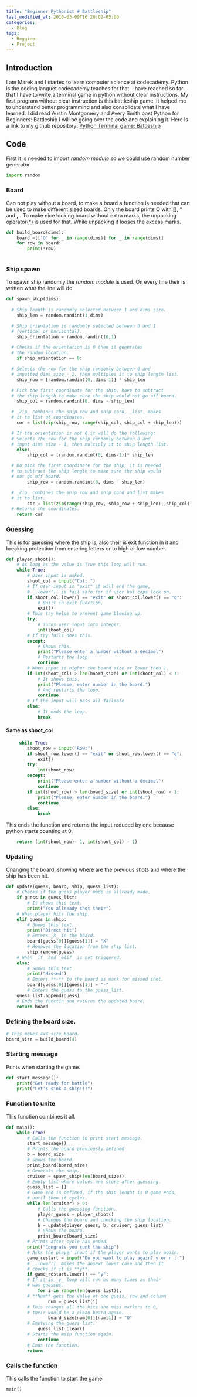 ```yaml
---
title: "Beginner Pythonist # Battleship"
last_modified_at: 2016-03-09T16:20:02-05:00
categories:
  - Blog
tags:
  - Begginer
  - Project
---
```


## Introduction 

  I am Marek and I started to learn computer science at codecademy. Python is the coding languet codecademy teaches for that. I have reached so far that I have to write a terminal game in python without clear instructions. My first program without clear instruction is this battleship game. It helped me to understand better programming and also consolidate what I have learned. I did read Austin Montgomery and Avery Smith post Python for Beginners: Battleship
  I will be going over the code and explaining it.
  Here is a link to my github repository: [Python Terminal game: Battleship](https://github.com/MToome/Portfolio_Python_Battleship)

## Code

  First it is needed to import _random module_ so we could use random number generator
```python
import random
```

### Board

  Can not play without a board, to make a board a function is needed that can be used to make different sized boards. Only  the board prints O with **[]**, **"** and **,** . To make nice looking board without extra marks, the unpacking operator(*) is used for that. While unpacking it looses the excess marks.
```python
def build_board(dims):
    board =[['O' for _ in range(dims)] for _ in range(dims)]
    for row in board:
        print(*row)
       
```

### Ship spawn
  
  To spawn ship randomly the _random module_ is used. On every line their is written what the line will do.
```python
def spawn_ship(dims):
   
  # Ship length is randomly selected between 1 and dims size. 
    ship_len = random.randint(1,dims)

  # Ship orientation is randomly selected between 0 and 1
  # (vertical or horizontal).  
    ship_orientation = random.randint(0,1)

  # Checks if the orientation is 0 then it generates 
  # the random location.
    if ship_orientation == 0:

  # Selects the row for the ship randomly between 0 and 
  # inputted dims size - 1, then multiples it to ship length list.
    ship_row = [random.randint(0, dims-1)] * ship_len

  # Pick the first coordinate for the ship, have to subtract 
  # the ship length to make sure the ship would not go off board.
    ship_col = random.randint(0, dims - ship_len)

  # _Zip_ combines the ship_row and ship cord, _list_ makes 
  # it to list of coordinates.
    cor = list(zip(ship_row, range(ship_col, ship_col + ship_len)))

  # If the orientation is not 0 it will do the following:
  # Selects the row for the ship randomly between 0 and 
  # input dims size - 1, then multiply it to ship length list.
    else:
        ship_col = [random.randint(0, dims-1)]* ship_len

  # Do pick the first coordinate for the ship, it is needed
  # to subtract the ship length to make sure the ship would 
  # not go off board.
        ship_row = random.randint(0, dims - ship_len)

  # _Zip_ combines the ship_row and ship cord and list makes 
  # it to list.
        cor = list(zip(range(ship_row, ship_row + ship_len), ship_col))
  # Returns the coordinates.
    return cor
```

### Guessing
  This is for guessing where the ship is, also their is exit function in it and breaking protection from entering letters or to high or low number.
```python
def player_shoot():    
    # As long as the value is True this loop will run.
    while True:
        # User input is asked.
        shoot_col = input("Col: ") 
        # If user input is "exit" it will end the game, 
        # _.lower()_ is fail safe for if user has caps lock on.
        if shoot_col.lower() == "exit" or shoot_col.lower() == "q":
            # Built in exit function.
            exit()
        # This try helps to prevent game blowing up.
        try:
            # Turns user input into integer.
            int(shoot_col)
        # If try fails does this.
        except:
            # Shows this.
            print("Please enter a number without a decimel")
            # Restarts the loop.
            continue
        # When input is higher the board size or lower then 1. 
        if int(shoot_col) > len(board_size) or int(shoot_col) < 1:
            # It shows this.
            print("Please, enter number in the board.")
            # And restarts the loop.
            continue
        # If the input will pass all failsafe.
        else:
            # It ends the loop.
            break
```

#### Same as shoot_col
```python   
     while True:   
        shoot_row = input("Row:")
        if shoot_row.lower() == "exit" or shoot_row.lower() == "q":
            exit()
        try:
            int(shoot_row)
        except:
            print("Please enter a number without a decimel")
            continue
        if int(shoot_row) > len(board_size) or int(shoot_row) < 1:
            print("Please, enter number in the board.")
            continue
        else:
            break
```
  This ends the function and returns the input reduced by one because python starts counting at 0.
```python
    return (int(shoot_row)- 1, int(shoot_col) - 1)
```



### Updating
  Changing the board, showing where are the previous shots and where the ship has been hit.
```python
def update(guess, board, ship, guess_list):
    # Checks if the guess player made is allready made.
    if guess in guess_list:
        # It shows this text.
        print("You allready shot their")
    # When player hits the ship.
    elif guess in ship:
        # Shows this text.
        print("Direct hit")
        # Enters _X_ in the board.
        board[guess[0]][guess[1]] = "X"
        # Removes the location from the ship list.
        ship.remove(guess)
    # When _if_ and _elif_ is not triggered.
    else:
        # Shows this text
        print("Missed")
        # Enters **-** to the board as mark for missed shot.
        board[guess[0]][guess[1]] = "-"
        # Enters the guess to the guess_list.
    guess_list.append(guess)
    # Ends the functin and returns the updated board.
    return board
```

### Defining the board size.
```python
# This makes 4x4 size board.
board_size = build_board(4)
```

### Starting message
 Prints when starting the game.
```python
def start_message():
    print("Get ready for battle")
    print("Let's sink a ship!!!")
```
### Function to unite
 This function combines it all.
```python
def main():
    while True:
        # Calls the function to print start message.
        start_message()
        # Prints the board previously defined.
        b = board_size
        # Shows the board.
        print_board(board_size)
        # Generats the ship.
        cruiser = spawn_ship(len(board_size))  
        # Empty list where values are store after guessing.
        guess_list = []
        # Game end is defined, if the ship lenght is 0 game ends,
        # until then it cycles.
        while len(cruiser) > 0:
            # Calls the guessing function.
            player_guess = player_shoot()
            # Changes the board and checking the ship location.
            b = update(player_guess, b, cruiser, guess_list)
            # Shows the board.
            print_board(board_size)
        # Prints after cycle has ended.
        print("Congrats you sunk the ship")
        # Asks the player input if the player wants to play again.
        game_restart = input("Do you want to play again? y or n : ")
        # _.lower()_ makes the ansewr lower case and then it 
        # checks if it is **y**.
        if game_restart.lower() == "y":
        # If it is _y_ loop will run as many times as their
        # was guesses.
            for i in range(len(guess_list)):
        # **Num** gets the value of one guess, row and column
                num = guess_list[i]
        # This changes all the hits and miss markers to O, 
        # their would be a clean board again.
                board_size[num[0]][num[1]] = "O"
        # Emptying the guess list.
            guess_list.clear()
        # Starts the main function again.
            continue
        # Ends the function.
        return
```

### Calls the function
This calls the function to start the game.
```python
main()
```
